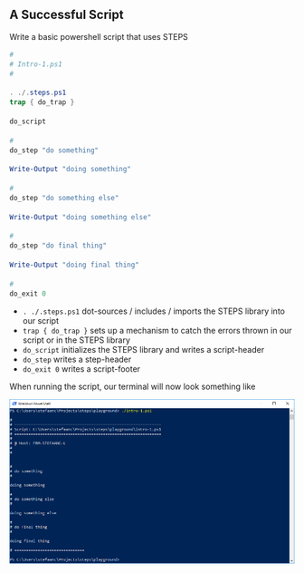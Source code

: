 ## A Successful Script

Write a basic powershell script that uses STEPS

```powershell
#
# Intro-1.ps1
#

. ./.steps.ps1
trap { do_trap }

do_script

#
do_step "do something"

Write-Output "doing something"

#
do_step "do something else"

Write-Output "doing something else"

#
do_step "do final thing"

Write-Output "doing final thing"

#
do_exit 0
```

- `. ./.steps.ps1` dot-sources / includes / imports the STEPS library into our script
- `trap { do_trap }` sets up a mechanism to catch the errors thrown in our script or in the STEPS library
- `do_script` initializes the STEPS library and writes a script-header
- `do_step` writes a step-header
- `do_exit 0` writes a script-footer

When running the script, our terminal will now look something like

![intro-1.failed.png](./screenshots/intro-1.no-logging.png)
